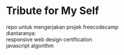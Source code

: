 # Tribute for My Self
repo untuk mengerjakan projek freecodecamp  
diantaranya:  
responsive web design certification  
javascript algorithm  
